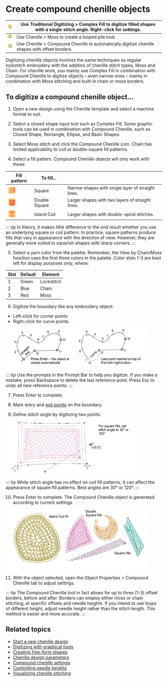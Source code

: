 # Create compound chenille objects

| ![ComplexFill.png](assets/ComplexFill.png)           | Use Traditional Digitizing > Complex Fill to digitize filled shapes with a single stitch angle. Right-click for settings. |
| ---------------------------------------------------- | ------------------------------------------------------------------------------------------------------------------------- |
| ![Moss.png](assets/Moss.png)                         | Use Chenille > Moss to create a looped pile look.                                                                         |
| ![CompoundChenille.png](assets/CompoundChenille.png) | Use Chenille > Compound Chenille to automatically digitize chenille shapes with offset borders.                           |

Digitizing chenille objects involves the same techniques as regular lockstitch embroidery with the addition of chenille stitch types, Moss and Chain. For chenille work, you mainly use Complex Fill in combination with Compound Chenille to digitize objects – even narrow ones – mainly in combination with Moss stitching and built-in chain or moss borders.

## To digitize a compound chenille object...

1. Open a new design using the Chenille template and select a machine format to suit.

2. Select a closed shape input tool such as Complex Fill. Some graphic tools can be used in combination with Compound Chenille, such as Closed Shape, Rectangle, Ellipse, and Basic Shapes.

3. Select Moss stitch and click the Compound Chenille icon. Chain has limited applicability to coil or double-square fill patterns.

4. Select a fill pattern. Compound Chenille objects will only work with these:

| Fill pattern                                 | To fill...    |                                                    |
| -------------------------------------------- | ------------- | -------------------------------------------------- |
| ![Square.png](assets/Square.png)             | Square        | Narrow shapes with single layer of straight lines. |
| ![DoubleSquare.png](assets/DoubleSquare.png) | Double Square | Larger shapes with two layers of straight lines.   |
| ![IslandCoil.png](assets/IslandCoil.png)     | Island Coil   | Larger shapes with double-spiral stitches.         |

::: tip
In theory, it makes little difference to the end result whether you use an underlying square or coil pattern. In practice, square patterns produce fills that vary in appearance with the direction of view. However, they are generally more suited to squarish shapes with sharp corners.
:::

5. Select a yarn color from the palette. Remember, the View by Chain/Moss function uses the first three colors in the palette. Color slots 1-3 are best left for display purposes only, where:

| Slot | Default | Element    |
| ---- | ------- | ---------- |
| 1    | Green   | Lockstitch |
| 2    | Blue    | Chain      |
| 3    | Red     | Moss       |

6. Digitize the boundary like any embroidery object:

- Left-click for corner points
- Right-click for curve points.

![chenille_digitizing00007.png](assets/chenille_digitizing00007.png)

::: tip
Use the prompts in the Prompt Bar to help you digitize. If you make a mistake, press Backspace to delete the last reference point. Press Esc to undo all new reference points.
:::

7. Press Enter to complete.

8. Mark entry and [exit points](../../glossary/glossary) on the boundary.

9. Define stitch angle by digitizing two points.

![CompoundChenilleSquare.png](assets/CompoundChenilleSquare.png)

::: tip
While stitch angle has no effect on coil fill patterns, it can affect the appearance of square fill patterns. Best angles are 30° or 120°.
:::

10. Press Enter to complete. The Compound Chenille object is generated according to current settings.

![CompoundChenilleShapes.png](assets/CompoundChenilleShapes.png)

11. With the object selected, open the Object Properties > Compound Chenille tab to adjust settings.

::: tip
The Compound Chenille tool in fact allows for up to three (1-3) offset borders, before and after. Borders can employ either moss or chain stitching, at specific offsets and needle heights. If you intend to use loops of different height, adjust needle height rather than the stitch length. This method is easier and more accurate.
:::

## Related topics

- [Start a new chenille design](../chenille_basics/Start_a_new_chenille_design)
- [Digitizing with graphical tools](../../Digitizing/input/Digitizing_with_graphical_tools)
- [Creating free-form shapes](../../Digitizing/input/Creating_free-form_shapes)
- [Chenille design parameters](../chenille_basics/Chenille_design_parameters)
- [Compound chenille settings](Compound_chenille_settings)
- [Controlling needle heights](Controlling_needle_heights)
- [Visualizing chenille stitching](../chenille_basics/Visualizing_chenille_stitching)
